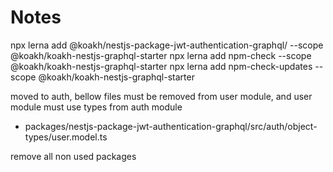 # Notes

npx lerna add @koakh/nestjs-package-jwt-authentication-graphql/ --scope @koakh/koakh-nestjs-graphql-starter
npx lerna add npm-check --scope @koakh/koakh-nestjs-graphql-starter
npx lerna add npm-check-updates --scope @koakh/koakh-nestjs-graphql-starter


moved to auth, bellow files must be removed from user module, and user module must use types from auth module

- packages/nestjs-package-jwt-authentication-graphql/src/auth/object-types/user.model.ts

remove all non used packages 